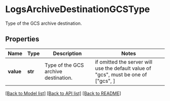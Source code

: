 # LogsArchiveDestinationGCSType

Type of the GCS archive destination.
## Properties
Name | Type | Description | Notes
------------ | ------------- | ------------- | -------------
**value** | **str** | Type of the GCS archive destination. |  if omitted the server will use the default value of "gcs",  must be one of ["gcs", ]

[[Back to Model list]](README.md#documentation-for-models) [[Back to API list]](README.md#documentation-for-api-endpoints) [[Back to README]](README.md)


